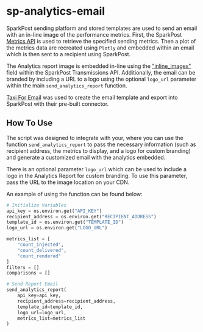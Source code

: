 # sp-analytics-email

SparkPost sending platform and stored templates are used to send an email with an in-line image of the performance metrics.  First, the SparkPost [Metrics API](https://developers.sparkpost.com/api/metrics/#metrics-get-time-series-metrics) is used to retrieve the specified sending metrics.  Then a plot of the metrics data are recreated using `Plotly` and embedded within an email which is then sent to a recipient using SparkPost.  

The Analytics report image is embedded in-line using the ["inline_images"](https://developers.sparkpost.com/api/transmissions/#header-inline-image-object) field within the SparkPost Transmissions API.  Additionally, the email can be branded by including a URL to a logo using the optional `logo_url` parameter within the main `send_analytics_report` function.

[Taxi For Email](https://taxiforemail.com/) was used to create the email template and export into SparkPost with their pre-built connector.

## How To Use

The script was designed to integrate with your, where you can use the function `send_analytics_report` to pass the necessary information (such as recipient address, the metrics to display, and a logo for custom branding) and generate a customized email with the analytics embedded.  

There is an optional parameter `logo_url` which can be used to include a logo in the Analytics Report for custom branding.  To use this parameter, pass the URL to the image location on your CDN.

An example of using the function can be found below:

```python
# Initialize Variables
api_key = os.environ.get("API_KEY")
recipient_address = os.environ.get("RECIPIENT_ADDRESS")
template_id = os.environ.get("TEMPLATE_ID")
logo_url = os.environ.get("LOGO_URL")

metrics_list = [
    "count_injected",
    "count_delivered",
    "count_rendered"
]
filters = []
comparisons = []

# Send Report Email
send_analytics_report(
    api_key=api_key,
    recipient_address=recipient_address,
    template_id=template_id,
    logo_url=logo_url,
    metrics_list=metrics_list
)
```
